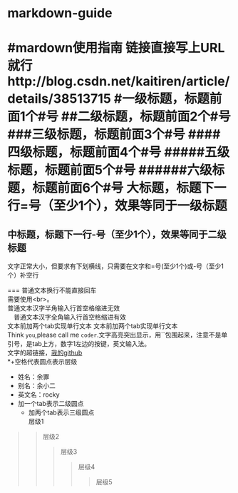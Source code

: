 # markdown-guide
#mardown使用指南
链接直接写上URL就行http://blog.csdn.net/kaitiren/article/details/38513715
#一级标题，标题前面1个\#号
##二级标题，标题前面2个\#号
###三级标题，标题前面3个\#号
####四级标题，标题前面4个\#号
#####五级标题，标题前面5个\#号
######六级标题，标题前面6个\#号
大标题，标题下一行=号（至少1个），效果等同于一级标题
===
中标题，标题下一行-号（至少1个），效果等同于二级标题
---
文字正常大小，但要求有下划横线，只需要在文字和\=号(至少1个)或\-号（至少1个）补空行

===
普通文本换行不能直接回车<br>
需要使用\<br>。<br>
 普通文本汉字半角输入行首空格缩进无效<br>
　普通文本汉字全角输入行首空格缩进有效<br>
    文本前加两个tab实现单行文本
    文本前加两个tab实现单行文本<br>
Think `you`,please call me  `coder`.文字高亮突出显示，用``包围起来，注意不是单引号，是tab上方，数字1左边的按键，英文输入法。<br>
文字的超链接，[我的github](http://www.github.com/xum1100)<br>
\*+空格代表圆点表示层级
* 姓名：余罪
* 别名：余小二
* 英文名：rocky
 * 加一个tab表示二级圆点
   * 加两个tab表示三级圆点<br>
层级1
>>层级2
>>>层级3
>>>>层级4
>>>>>层级5<br>





